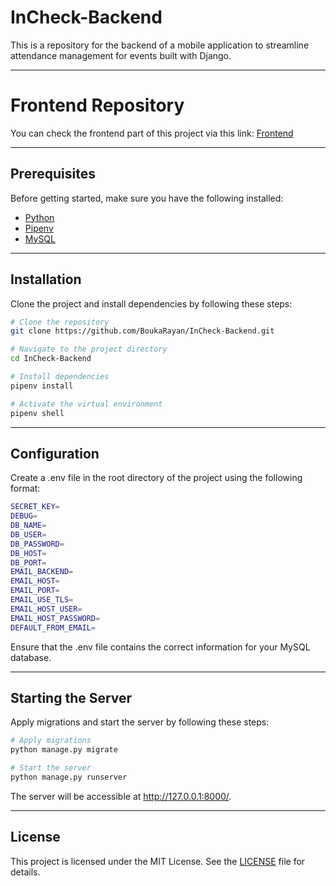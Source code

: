 # **InCheck-Backend**

This is a repository for the backend of a mobile application to streamline attendance management for events built with Django.

---

# **Frontend Repository**

You can check the frontend part of this project via this link: [Frontend](https://github.com/soualahmohammedzakaria/InCheck-App)

---

## **Prerequisites**

Before getting started, make sure you have the following installed:

- [Python](https://www.python.org/downloads/)
- [Pipenv](https://pipenv.pypa.io/en/latest/)
- [MySQL](https://www.mysql.com/)

---

## **Installation**

Clone the project and install dependencies by following these steps:

```bash
# Clone the repository
git clone https://github.com/BoukaRayan/InCheck-Backend.git

# Navigate to the project directory
cd InCheck-Backend

# Install dependencies
pipenv install

# Activate the virtual environment
pipenv shell
```

---

## **Configuration**

Create a .env file in the root directory of the project using the following format:

```bash
SECRET_KEY= 
DEBUG=
DB_NAME=
DB_USER=
DB_PASSWORD=
DB_HOST=
DB_PORT=
EMAIL_BACKEND=
EMAIL_HOST=
EMAIL_PORT=
EMAIL_USE_TLS=
EMAIL_HOST_USER=
EMAIL_HOST_PASSWORD=
DEFAULT_FROM_EMAIL=
```
Ensure that the .env file contains the correct information for your MySQL database.

---

## **Starting the Server**

Apply migrations and start the server by following these steps:

```bash
# Apply migrations
python manage.py migrate

# Start the server
python manage.py runserver
```
The server will be accessible at http://127.0.0.1:8000/.

---

## **License**

This project is licensed under the MIT License. See the [LICENSE](LICENSE) file for details.
